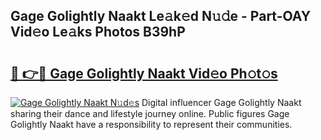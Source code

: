 ## Gage Golightly Naakt Le𝚊k𝚎d N𝚞𝚍e - Part-OAY Vid𝚎o Le𝚊ks Photos B39hP

# <h2><a href="http://fb75pgr.evod.top/?m=Gage+Golightly+Naakt">🔗 👉🔴 Gage Golightly Naakt Vid𝚎o Ph𝚘t𝚘s</a></h2>

[![Gage Golightly Naakt N𝚞d𝚎s](https://i.imgur.com/8V9OHl7.gif)](http://fb75pgr.evod.top/?m=Gage+Golightly+Naakt)
Digital influencer Gage Golightly Naakt sharing their dance and lifestyle journey online. Public figures Gage Golightly Naakt have a responsibility to represent their communities. 
